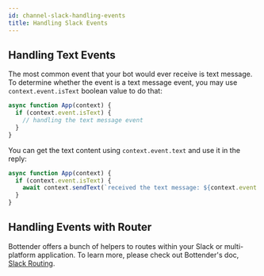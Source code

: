 ```yaml
---
id: channel-slack-handling-events
title: Handling Slack Events
---
```


## Handling Text Events

The most common event that your bot would ever receive is text message. To determine whether the event is a text message event, you may use `context.event.isText` boolean value to do that:

```js
async function App(context) {
  if (context.event.isText) {
    // handling the text message event
  }
}
```

You can get the text content using `context.event.text` and use it in the reply:

```js
async function App(context) {
  if (context.event.isText) {
    await context.sendText(`received the text message: ${context.event.text}`);
  }
}
```

## Handling Events with Router

Bottender offers a bunch of helpers to routes within your Slack or multi-platform application. To learn more, please check out Bottender's doc, [Slack Routing](channel-slack-routing.md).

